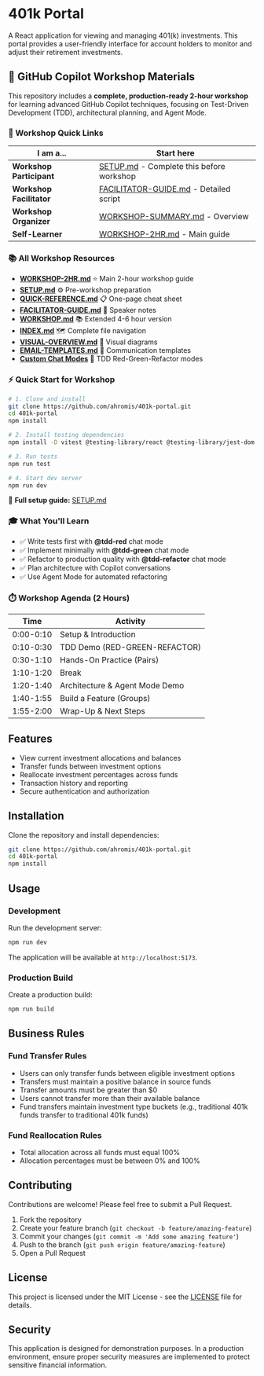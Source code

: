 # 401k Portal

A React application for viewing and managing 401(k) investments. This portal provides a user-friendly interface for account holders to monitor and adjust their retirement investments.

## 🚀 GitHub Copilot Workshop Materials

This repository includes a **complete, production-ready 2-hour workshop** for learning advanced GitHub Copilot techniques, focusing on Test-Driven Development (TDD), architectural planning, and Agent Mode.

### 🎯 Workshop Quick Links

| I am a... | Start here |
|-----------|------------|
| **Workshop Participant** | [SETUP.md](SETUP.md) - Complete this before workshop |
| **Workshop Facilitator** | [FACILITATOR-GUIDE.md](FACILITATOR-GUIDE.md) - Detailed script |
| **Workshop Organizer** | [WORKSHOP-SUMMARY.md](WORKSHOP-SUMMARY.md) - Overview |
| **Self-Learner** | [WORKSHOP-2HR.md](WORKSHOP-2HR.md) - Main guide |

### 📚 All Workshop Resources

- **[WORKSHOP-2HR.md](WORKSHOP-2HR.md)** ⭐ Main 2-hour workshop guide
- **[SETUP.md](SETUP.md)** ⚙️ Pre-workshop preparation
- **[QUICK-REFERENCE.md](QUICK-REFERENCE.md)** 📋 One-page cheat sheet
- **[FACILITATOR-GUIDE.md](FACILITATOR-GUIDE.md)** 🎤 Speaker notes
- **[WORKSHOP.md](WORKSHOP.md)** 📚 Extended 4-6 hour version
- **[INDEX.md](INDEX.md)** 🗺️ Complete file navigation
- **[VISUAL-OVERVIEW.md](VISUAL-OVERVIEW.md)** 🎨 Visual diagrams
- **[EMAIL-TEMPLATES.md](EMAIL-TEMPLATES.md)** 📧 Communication templates
- **[Custom Chat Modes](.github/copilot/)** 🤖 TDD Red-Green-Refactor modes

### ⚡ Quick Start for Workshop

```bash
# 1. Clone and install
git clone https://github.com/ahromis/401k-portal.git
cd 401k-portal
npm install

# 2. Install testing dependencies
npm install -D vitest @testing-library/react @testing-library/jest-dom @testing-library/user-event jsdom happy-dom @vitest/ui

# 3. Run tests
npm run test

# 4. Start dev server
npm run dev
```

📖 **Full setup guide:** [SETUP.md](SETUP.md)

### 🎓 What You'll Learn

- ✅ Write tests first with **@tdd-red** chat mode
- ✅ Implement minimally with **@tdd-green** chat mode  
- ✅ Refactor to production quality with **@tdd-refactor** chat mode
- ✅ Plan architecture with Copilot conversations
- ✅ Use Agent Mode for automated refactoring

### ⏱️ Workshop Agenda (2 Hours)

| Time | Activity |
|------|----------|
| 0:00-0:10 | Setup & Introduction |
| 0:10-0:30 | TDD Demo (RED-GREEN-REFACTOR) |
| 0:30-1:10 | Hands-On Practice (Pairs) |
| 1:10-1:20 | Break |
| 1:20-1:40 | Architecture & Agent Mode Demo |
| 1:40-1:55 | Build a Feature (Groups) |
| 1:55-2:00 | Wrap-Up & Next Steps |

## Features

- View current investment allocations and balances
- Transfer funds between investment options
- Reallocate investment percentages across funds
- Transaction history and reporting
- Secure authentication and authorization

## Installation

Clone the repository and install dependencies:

```bash
git clone https://github.com/ahromis/401k-portal.git
cd 401k-portal
npm install
```

## Usage

### Development

Run the development server:

```bash
npm run dev
```

The application will be available at `http://localhost:5173`.

### Production Build

Create a production build:

```bash
npm run build
```

## Business Rules

### Fund Transfer Rules
- Users can only transfer funds between eligible investment options
- Transfers must maintain a positive balance in source funds
- Transfer amounts must be greater than $0
- Users cannot transfer more than their available balance
- Fund transfers maintain investment type buckets (e.g., traditional 401k funds transfer to traditional 401k funds)

### Fund Reallocation Rules
- Total allocation across all funds must equal 100%
- Allocation percentages must be between 0% and 100%

## Contributing

Contributions are welcome! Please feel free to submit a Pull Request.

1. Fork the repository
2. Create your feature branch (`git checkout -b feature/amazing-feature`)
3. Commit your changes (`git commit -m 'Add some amazing feature'`)
4. Push to the branch (`git push origin feature/amazing-feature`)
5. Open a Pull Request

## License

This project is licensed under the MIT License - see the [LICENSE](https://choosealicense.com/licenses/mit/) file for details.

## Security

This application is designed for demonstration purposes. In a production environment, ensure proper security measures are implemented to protect sensitive financial information.
